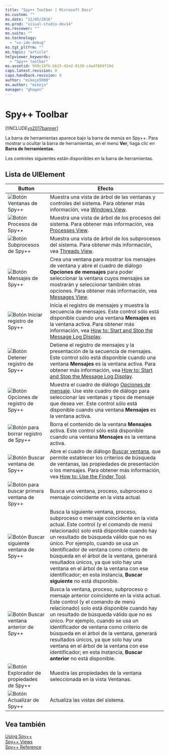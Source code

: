 ```yaml
---
title: "Spy++ Toolbar | Microsoft Docs"
ms.custom: ""
ms.date: "12/05/2016"
ms.prod: "visual-studio-dev14"
ms.reviewer: ""
ms.suite: ""
ms.technology: 
  - "vs-ide-debug"
ms.tgt_pltfrm: ""
ms.topic: "article"
helpviewer_keywords: 
  - "Spy++ toolbar"
ms.assetid: 949c18fb-bb25-42ed-9130-c4a47869f24d
caps.latest.revision: 8
caps.handback.revision: 8
author: "mikejo5000"
ms.author: "mikejo"
manager: "ghogen"
---
```

# Spy++ Toolbar
[!INCLUDE[vs2017banner](../code-quality/includes/vs2017banner.md)]

La barra de herramientas aparece bajo la barra de menús en Spy\+\+.  Para mostrar u ocultar la barra de herramientas, en el menú **Ver**, haga clic en **Barra de herramientas**.  
  
 Los controles siguientes están disponibles en la barra de herramientas.  
  
## Lista de UIElement  
  
|Button|Efecto|  
|------------|------------|  
|![Botón Ventanas de Spy&#43;&#43;](~/debugger/media/icon_spy--_windows.gif "Icon\_Spy\+\+\_Windows")|Muestra una vista de árbol de las ventanas y controles del sistema.  Para obtener más información, vea [Windows View](../debugger/windows-view.md).|  
|![Botón Procesos de Spy&#43;&#43;](~/debugger/media/icon_spy--_processes.gif "Icon\_Spy\+\+\_Processes")|Muestra una vista de árbol de los procesos del sistema.  Para obtener más información, vea [Processes View](../debugger/processes-view.md).|  
|![Botón Subprocesos de Spy&#43;&#43;](~/debugger/media/icon_spy--_threads.gif "Icon\_Spy\+\+\_Threads")|Muestra una vista de árbol de los subprocesos del sistema.  Para obtener más información, vea [Threads View](../debugger/threads-view.md).|  
|![Botón Mensajes de Spy&#43;&#43;](~/debugger/media/icon_spy--_messages.gif "Icon\_Spy\+\+\_Messages")|Crea una ventana para mostrar los mensajes de ventana y abre el cuadro de diálogo **Opciones de mensajes** para poder seleccionar la ventana cuyos mensajes se mostrarán y seleccionar también otras opciones.  Para obtener más información, vea [Messages View](../debugger/messages-view.md).|  
|![Botón Iniciar registro de Spy&#43;&#43;](~/debugger/media/icon_spy--_startlog.gif "Icon\_Spy\+\+\_StartLog")|Inicia el registro de mensajes y muestra la secuencia de mensajes.  Este control sólo está disponible cuando una ventana **Mensajes** es la ventana activa.  Para obtener más información, vea [How to: Start and Stop the Message Log Display](../debugger/how-to-start-and-stop-the-message-log-display.md).|  
|![Botón Detener registro de Spy&#43;&#43;](~/debugger/media/icon_spy--_stoplog.gif "Icon\_Spy\+\+\_StopLog")|Detiene el registro de mensajes y la presentación de la secuencia de mensajes.  Este control sólo está disponible cuando una ventana **Mensajes** es la ventana activa.  Para obtener más información, vea [How to: Start and Stop the Message Log Display](../debugger/how-to-start-and-stop-the-message-log-display.md).|  
|![Botón Opciones de registro de Spy&#43;&#43;](~/debugger/media/icon_spy--_logoptions.gif "Icon\_Spy\+\+\_LogOptions")|Muestra el cuadro de diálogo [Opciones de mensaje](../debugger/message-options-dialog-box.md).  Use este cuadro de diálogo para seleccionar las ventanas y tipos de mensaje que desea ver.  Este control sólo está disponible cuando una ventana **Mensajes** es la ventana activa.|  
|![Botón para borrar registro de Spy&#43;&#43;](~/debugger/media/spy--_clearlog.gif "Spy\+\+\_ClearLog")|Borra el contenido de la ventana **Mensajes** activa.  Este control sólo está disponible cuando una ventana **Mensajes** es la ventana activa.|  
|![Botón Buscar ventana de Spy&#43;&#43;](~/debugger/media/icon_spy--_findwindow.gif "Icon\_Spy\+\+\_FindWindow")|Abre el cuadro de diálogo [Buscar ventana](../debugger/find-window-dialog-box.md), que permite establecer los criterios de búsqueda de ventanas, las propiedades de presentación o los mensajes.  Para obtener más información, vea [How to: Use the Finder Tool](../debugger/how-to-use-the-finder-tool.md).|  
|![Botón para buscar primera ventana de Spy&#43;&#43;](~/debugger/media/icon_spy--_window.gif "Icon\_Spy\+\+\_Window")|Busca una ventana, proceso, subproceso o mensaje coincidente en la vista actual.|  
|![Botón Buscar siguiente ventana de Spy&#43;&#43;](~/debugger/media/icon_spy--_nextwindow.gif "Icon\_Spy\+\+\_NextWindow")|Busca la siguiente ventana, proceso, subproceso o mensaje coincidente en la vista actual.  Este control \(y el comando de menú relacionado\) solo está disponible cuando hay un resultado de búsqueda válido que no es único.  Por ejemplo, cuando se usa un identificador de ventana como criterio de búsqueda en el árbol de la ventana, generará resultados únicos, ya que solo hay una ventana en el árbol de la ventana con ese identificador; en esta instancia, **Buscar siguiente** no está disponible.|  
|![Botón Buscar ventana anterior de Spy&#43;&#43;](~/debugger/media/icon_spy--_prevwindow.gif "Icon\_Spy\+\+\_PrevWindow")|Busca la ventana, proceso, subproceso o mensaje anterior coincidente en la vista actual.  Este control \(y el comando de menú relacionado\) solo está disponible cuando hay un resultado de búsqueda válido que no es único.  Por ejemplo, cuando se usa un identificador de ventana como criterio de búsqueda en el árbol de la ventana, generará resultados únicos, ya que solo hay una ventana en el árbol de la ventana con ese identificador; en esta instancia, **Buscar anterior** no está disponible.|  
|![Botón Explorador de propiedades de Spy&#43;&#43;](~/debugger/media/icon_spy--_propexp.gif "Icon\_Spy\+\+\_PropExp")|Muestra las propiedades de la ventana seleccionada en la vista Ventanas.|  
|![Botón Actualizar de Spy&#43;&#43;](~/debugger/media/icon_spy--_refresh.gif "Icon\_Spy\+\+\_Refresh")|Actualiza las vistas del sistema.|  
  
## Vea también  
 [Using Spy\+\+](../debugger/using-spy-increment.md)   
 [Spy\+\+ Views](../debugger/spy-increment-views.md)   
 [Spy\+\+ Reference](../debugger/spy-increment-reference.md)